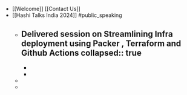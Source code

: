 - [[Welcome]] [[Contact Us]]
- [[Hashi Talks India 2024]] #public_speaking
	- Delivered session on Streamlining Infra deployment using Packer , Terraform and Github Actions
	  collapsed:: true
		-
		-
		-
	-
	-